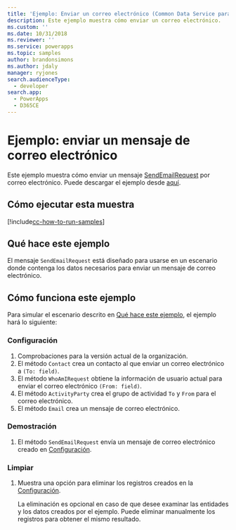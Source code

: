 ```yaml
---
title: 'Ejemplo: Enviar un correo electrónico (Common Data Service para aplicaciones) | Microsoft Docs'
description: Este ejemplo muestra cómo enviar un correo electrónico.
ms.custom: ''
ms.date: 10/31/2018
ms.reviewer: ''
ms.service: powerapps
ms.topic: samples
author: brandonsimons
ms.author: jdaly
manager: ryjones
search.audienceType:
  - developer
search.app:
  - PowerApps
  - D365CE
---
```

# <a name="sample-send-an-email"></a>Ejemplo: enviar un mensaje de correo electrónico

<!-- https://docs.microsoft.com/en-us/dynamics365/customer-engagement/developer/sample-send-email -->

Este ejemplo muestra cómo enviar un mensaje [SendEmailRequest](https://docs.microsoft.com/en-us/dotnet/api/microsoft.crm.sdk.messages.sendemailrequest?view=dynamics-general-ce-9) por correo electrónico. Puede descargar el ejemplo desde [aquí](https://github.com/Microsoft/PowerApps-Samples/tree/master/cds/orgsvc/C%23/SenEmail).

## <a name="how-to-run-this-sample"></a>Cómo ejecutar esta muestra

[!include[cc-how-to-run-samples](../../includes/cc-how-to-run-samples.md)]

## <a name="what-this-sample-does"></a>Qué hace este ejemplo

El mensaje `SendEmailRequest` está diseñado para usarse en un escenario donde contenga los datos necesarios para enviar un mensaje de correo electrónico.

## <a name="how-this-sample-works"></a>Cómo funciona este ejemplo

Para simular el escenario descrito en [Qué hace este ejemplo](#what-this-sample-does), el ejemplo hará lo siguiente:

### <a name="setup"></a>Configuración

1. Comprobaciones para la versión actual de la organización.
1. El método `Contact` crea un contacto al que enviar un correo electrónico a `(To: field)`.
1. El método `WhoAmIRequest` obtiene la información de usuario actual para enviar el correo electrónico `(From: field)`.
1. El método `ActivityParty` crea el grupo de actividad `To` y `From` para el correo electrónico.
1. El método `Email` crea un mensaje de correo electrónico.

### <a name="demonstrate"></a>Demostración

1. El método `SendEmailRequest` envía un mensaje de correo electrónico creado en [Configuración](#setup).

### <a name="clean-up"></a>Limpiar

1. Muestra una opción para eliminar los registros creados en la [Configuración](#setup).

    La eliminación es opcional en caso de que desee examinar las entidades y los datos creados por el ejemplo. Puede eliminar manualmente los registros para obtener el mismo resultado.
